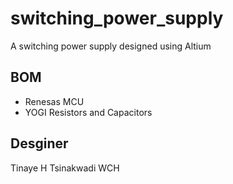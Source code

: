 # switching_power_supply

A switching power supply designed using Altium

## BOM

- Renesas MCU
- YOGI Resistors and Capacitors

## Desginer

Tinaye H Tsinakwadi
WCH
